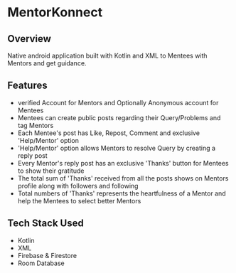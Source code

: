 # MentorKonnect
## Overview
Native android application built with Kotlin and XML to Mentees with Mentors and get guidance.
## Features
* verified Account for Mentors and Optionally Anonymous account for Mentees
* Mentees can create public posts regarding their Query/Problems and tag Mentors
* Each Mentee's post has Like, Repost, Comment and exclusive 'Help/Mentor' option
* 'Help/Mentor' option allows Mentors to resolve Query by creating a reply post
* Every Mentor's reply post has an exclusive 'Thanks' button for Mentees to show their gratitude
* The total sum of 'Thanks' received from all the posts shows on Mentors profile along with followers and following
* Total numbers of 'Thanks' represents the heartfulness of a Mentor and help the Mentees to select better Mentors

## Tech Stack Used
* Kotlin
* XML
* Firebase & Firestore
* Room Database
